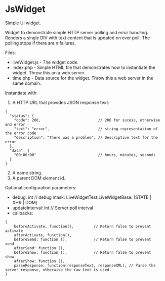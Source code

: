 # JsWidget

Simple UI widget.

Widget to demonstrate simple HTTP server polling and error handling. Renders a single DIV with text content that is updated on ever poll.  The polling stops if there are n failures.

Files:
  * liveWidget.js - The widget code.
  * index.php - Simple HTML file that demonstrates how to instantiate the widget. Throw this on a web server.
  * time.php - Data source for the widget.  Throw this a web server in the same domain.

Instantiate with:

1. A HTTP URL that provides JSON response text:
```
{
  "status": {
    "code": 200,                          // 200 for sucess, otherwise and error
    "text": "error",                      // string representation of the error code
    "description": "There was a problem", // Descriptive text for the error
  },
  "data": {
    "00:00:00"                            // hours, minutes, seconds
  }
}
```
2. A name string.
3. A parent DOM element id.


Optional configuration parameters:
* debug: int                            // debug mask: LiveWidgetTest.LiveWidgetBase. [STATE | XHR | DOM]
* updateInterval: int                   // Server poll interval
* callbacks:
```
{
    beforeActivate, function(),         // Return false to prevent activate
    afterActivate, function(),
    beforeSend: function (),            // Return false to prevent send
    afterSend: function (),
    beforeShow: function (),            // Return false to prevent show
    afterShow: function (),
    parseResponse: function(responseText, responseXML), // Parse the server response, otherwise the raw text is used.
}
  ```
  

